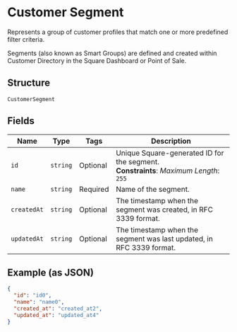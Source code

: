 
# Customer Segment

Represents a group of customer profiles that match one or more predefined filter criteria.

Segments (also known as Smart Groups) are defined and created within Customer Directory in the Square Dashboard or Point of Sale.

## Structure

`CustomerSegment`

## Fields

| Name | Type | Tags | Description |
|  --- | --- | --- | --- |
| `id` | `string` | Optional | Unique Square-generated ID for the segment.<br>**Constraints**: *Maximum Length*: `255` |
| `name` | `string` | Required | Name of the segment. |
| `createdAt` | `string` | Optional | The timestamp when the segment was created, in RFC 3339 format. |
| `updatedAt` | `string` | Optional | The timestamp when the segment was last updated, in RFC 3339 format. |

## Example (as JSON)

```json
{
  "id": "id0",
  "name": "name0",
  "created_at": "created_at2",
  "updated_at": "updated_at4"
}
```

